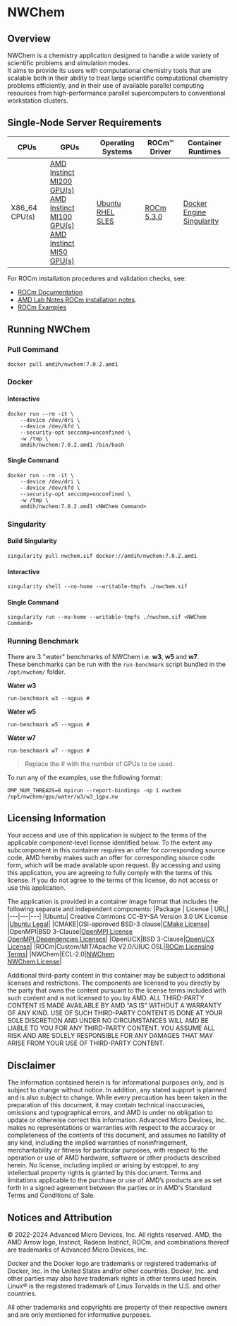 # NWChem

## Overview
NWChem is a chemistry application designed to handle a wide variety of scientific problems and simulation modes.  
It aims to provide its users with computational chemistry tools that are scalable both in their ability to treat large scientific computational chemistry problems efficiently, and in their use of available parallel computing resources from high-performance parallel supercomputers to conventional workstation clusters. 
## Single-Node Server Requirements
| CPUs | GPUs | Operating Systems | ROCm™ Driver | Container Runtimes | 
|---- |---- |----------------- |------------ |------------------ | 
| X86_64 CPU(s) |[AMD Instinct MI200 GPU(s) <br>  AMD Instinct MI100 GPU(s) <br>  AMD Instinct MI50 GPU(s)](https://rocm.docs.amd.com/en/docs-5.3.0/release/gpu_os_support.html#supported-distributions) | [Ubuntu <br> RHEL <br>  SLES  ](https://rocm.docs.amd.com/en/docs-5.3.0/release/gpu_os_support.html#supported-distributions) | [ROCm 5.3.0](https://rocm.docs.amd.com/en/docs-5.3.0/) | [Docker Engine](https://docs.docker.com/engine/install/) <br> [Singularity](https://sylabs.io/docs/) |


For ROCm installation procedures and validation checks, see:
* [ROCm Documentation](https://rocm.docs.amd.com)
* [AMD Lab Notes ROCm installation notes](https://github.com/amd/amd-lab-notes/tree/release/rocm-installation).
* [ROCm Examples](https://github.com/amd/rocm-examples)

## Running NWChem

### Pull Command
```
docker pull amdih/nwchem:7.0.2.amd1
```

### Docker 

#### Interactive 
```
docker run --rm -it \
    --device /dev/dri \
    --device /dev/kfd \
    --security-opt seccomp=unconfined \
    -w /tmp \
    amdih/nwchem:7.0.2.amd1 /bin/bash
```

#### Single Command
```
docker run --rm -it \
    --device /dev/dri \ 
    --device /dev/kfd \
    --security-opt seccomp=unconfined \
    -w /tmp \
    amdih/nwchem:7.0.2.amd1 <NWChem Command>
```

### Singularity

#### Build Singularity
```
singularity pull nwchem.sif docker://amdih/nwchem:7.0.2.amd1
```

#### Interactive 
```
singularity shell --no-home --writable-tmpfs ./nwchem.sif
```
#### Single Command
```
singularity run --no-home --writable-tmpfs ./nwchem.sif <NWChem Command>
```

### Running  Benchmark
There are 3 "water" benchmarks of NWChem i.e. **w3**, **w5** and **w7**.  
These benchmarks can be run with the `run-benchmark` script bundled in the `/opt/nwchem/` folder.

**Water w3**
```
run-benchmark w3 --ngpus #
```
**Water w5**
```
run-benchmark w5 --ngpus #
```
**Water w7**
```
run-benchmark w7 --ngpus #
```
> Replace the # with the number of GPUs to be used. 

To run any of the examples, use the following format: 
``` 
OMP_NUM_THREADS=8 mpirun --report-bindings -np 1 nwchem /opt/nwchem/gpu/water/w3/w3_1gpu.nw
```

## Licensing Information
Your access and use of this application is subject to the terms of the applicable component-level license identified below. To the extent any subcomponent in this container requires an offer for corresponding source code, AMD hereby makes such an offer for corresponding source code form, which will be made available upon request. By accessing and using this application, you are agreeing to fully comply with the terms of this license. If you do not agree to the terms of this license, do not access or use this application.

The application is provided in a container image format that includes the following separate and independent components:
|Package | License | URL|
|---|---|---|
|Ubuntu| Creative Commons CC-BY-SA Version 3.0 UK License |[Ubuntu Legal](https://ubuntu.com/legal)|
|CMAKE|OSI-approved BSD-3 clause|[CMake License](https://cmake.org/licensing/)|
|OpenMPI|BSD 3-Clause|[OpenMPI License](https://www-lb.open-mpi.org/community/license.php)<br /> [OpenMPI Dependencies Licenses](https://docs.open-mpi.org/en/v5.0.x/license/index.html)|
|OpenUCX|BSD 3-Clause|[OpenUCX License](https://openucx.org/license/)|
|ROCm|Custom/MIT/Apache V2.0/UIUC OSL|[ROCm Licensing Terms](https://rocm.docs.amd.com/en/latest/release/licensing.html)|
|NWChem|ECL-2.0|[NWChem](https://www.nwchem-sw.org/)<br >[NWChem License](https://github.com/nwchemgit/nwchem?tab=License-1-ov-file#readme)|


Additional third-party content in this container may be subject to additional licenses and restrictions. The components are licensed to you directly by the party that owns the content pursuant to the license terms included with such content and is not licensed to you by AMD. ALL THIRD-PARTY CONTENT IS MADE AVAILABLE BY AMD “AS IS” WITHOUT A WARRANTY OF ANY KIND. USE OF SUCH THIRD-PARTY CONTENT IS DONE AT YOUR SOLE DISCRETION AND UNDER NO CIRCUMSTANCES WILL AMD BE LIABLE TO YOU FOR ANY THIRD-PARTY CONTENT. YOU ASSUME ALL RISK AND ARE SOLELY RESPONSIBLE FOR ANY DAMAGES THAT MAY ARISE FROM YOUR USE OF THIRD-PARTY CONTENT.

## Disclaimer
The information contained herein is for informational purposes only, and is subject to change without notice. In addition, any stated support is planned and is also subject to change. While every precaution has been taken in the preparation of this document, it may contain technical inaccuracies, omissions and typographical errors, and AMD is under no obligation to update or otherwise correct this information. Advanced Micro Devices, Inc. makes no representations or warranties with respect to the accuracy or completeness of the contents of this document, and assumes no liability of any kind, including the implied warranties of noninfringement, merchantability or fitness for particular purposes, with respect to the operation or use of AMD hardware, software or other products described herein. No license, including implied or arising by estoppel, to any intellectual property rights is granted by this document. Terms and limitations applicable to the purchase or use of AMD’s products are as set forth in a signed agreement between the parties or in AMD's Standard Terms and Conditions of Sale.

## Notices and Attribution
© 2022-2024 Advanced Micro Devices, Inc. All rights reserved. AMD, the AMD Arrow logo, Instinct, Radeon Instinct, ROCm, and combinations thereof are trademarks of Advanced Micro Devices, Inc.

Docker and the Docker logo are trademarks or registered trademarks of Docker, Inc. in the United States and/or other countries. Docker, Inc. and other parties may also have trademark rights in other terms used herein. Linux® is the registered trademark of Linus Torvalds in the U.S. and other countries.

All other trademarks and copyrights are property of their respective owners and are only mentioned for informative purposes.
